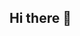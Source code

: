 ## Hi there 👋

<!--
**RaiJashan17/raijashan17** is a ✨ _special_ ✨ repository because its `README.md` (this file) appears on your GitHub profile.

Here are some ideas to get you started:

- 📕 I’m currently a student at California State University, Sacramento
- 🖥 I'm studying Computer Engineering
- 🔭 I’m currently working on SpotifyMoodAnaylzer and Mate_24-25
- 🌱 I’m currently learning SpringBoot and ROS2
- 📫 How to reach me: LinkedIn
- 😄 Pronouns: He/Him
- ⚡ Fun fact: My first name means celebrate 
-->
